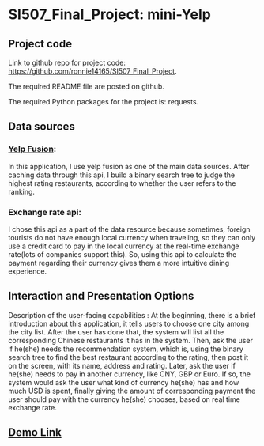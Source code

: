 # SI507_Final_Project: mini-Yelp

## Project code
Link to github repo for project code: https://github.com/ronnie14165/SI507_Final_Project.   

The required README file are posted on github.    

The required Python packages for the project is: requests. 

## Data sources
### [Yelp Fusion](http://www.google.com/):
In this application, I use yelp fusion as one of the main data sources. After caching data through this api, I build a binary search tree to judge the highest rating restaurants, according to whether the user refers to the ranking.    

### Exchange rate api: 
I chose this api as a part of the data resource because sometimes, foreign tourists do not have enough local currency when traveling, so they can only use a credit card to pay in the local currency at the real-time exchange rate(lots of companies support this). So, using this api to calculate the payment regarding their currency gives them a more intuitive dining experience.

## Interaction and Presentation Options
Description of the user-facing capabilities : At the beginning, there is a brief introduction about this application, it tells users to choose one city among the city list. After the user has done that, the system will list all the corresponding Chinese restaurants it has in the system. Then, ask the user if he(she) needs the recommendation system, which is, using the binary search tree to find the best restaurant according to the rating, then post it on the screen, with its name, address and rating. Later, ask the user if he(she) needs to pay in another currency, like CNY, GBP or Euro. If so, the system would ask the user what kind of currency he(she) has and how much USD is spent, finally giving the amount of corresponding payment the user should pay with the currency he(she) chooses, based on real time exchange rate.

## [Demo Link](http://www.google.com/)

